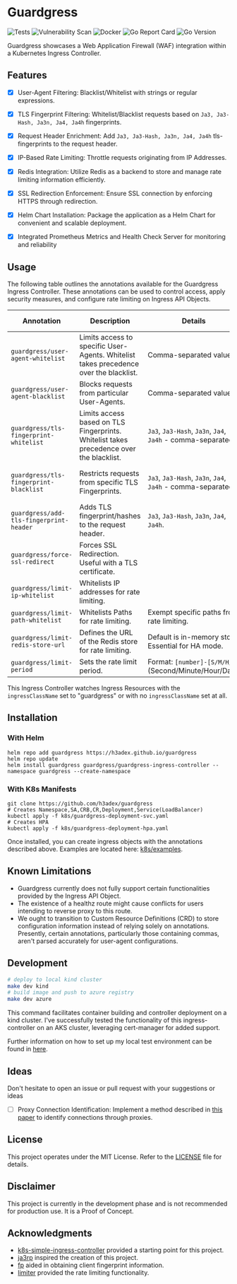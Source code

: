 # Guardgress
![Tests](https://github.com/h3adex/guardgress/actions/workflows/test-go-code.yaml/badge.svg)
![Vulnerability Scan](https://github.com/h3adex/guardgress/actions/workflows/vulnerability-scan.yaml/badge.svg)
![Docker](https://github.com/h3adex/guardgress/actions/workflows/publish-to-docker.yaml/badge.svg)
![Go Report Card](https://goreportcard.com/badge/github.com/h3adex/guardgress)
![Go Version](https://img.shields.io/badge/go-1.21.5-blue)

Guardgress showcases a Web Application Firewall (WAF) integration within 
a Kubernetes Ingress Controller.

## Features
- [x] User-Agent Filtering: Blacklist/Whitelist with strings or regular expressions.
- [x] TLS Fingerprint Filtering: Whitelist/Blacklist requests based on ``Ja3, Ja3-Hash, Ja3n, Ja4, Ja4h`` fingerprints.
- [x] Request Header Enrichment: Add ``Ja3, Ja3-Hash, Ja3n, Ja4, Ja4h`` tls-fingerprints to the request header.
- [x] IP-Based Rate Limiting: Throttle requests originating from IP Addresses.
- [x] Redis Integration: Utilize Redis as a backend to store and manage rate limiting information efficiently.
- [x] SSL Redirection Enforcement: Ensure SSL connection by enforcing HTTPS through redirection.
- [x] Helm Chart Installation: Package the application as a Helm Chart for convenient and scalable deployment.
- [x] Integrated Prometheus Metrics and Health Check Server for monitoring and reliability


## Usage

The following table outlines the annotations available for the Guardgress Ingress Controller. These annotations can be used to control access, apply security measures, and configure rate limiting on Ingress API Objects.

| Annotation                              | Description                                                                             | Details                                                     | Example Configuration                                                                                                                           |
|-----------------------------------------|-----------------------------------------------------------------------------------------|-------------------------------------------------------------|-------------------------------------------------------------------------------------------------------------------------------------------------|
| `guardgress/user-agent-whitelist`       | Limits access to specific User-Agents. Whitelist takes precedence over the blacklist.   | Comma-separated values.                                     | [User-Agent Whitelist and Blacklist](k8s/examples/ingress-ua-block-white-and-blacklist.yaml)                                                    |
| `guardgress/user-agent-blacklist`       | Blocks requests from particular User-Agents.                                            | Comma-separated values.                                     | [User-Agent Whitelist and Blacklist](k8s/examples/ingress-ua-block-white-and-blacklist.yaml)                                                    |
| `guardgress/tls-fingerprint-whitelist`  | Limits access based on TLS Fingerprints. Whitelist takes precedence over the blacklist. | `Ja3`, `Ja3-Hash`, `Ja3n`, `Ja4`, `Ja4h` - comma-separated. | [TLS Fingerprint Whitelist and Blacklist](k8s/examples/ingress-tls-block-white-and-blacklist.yaml)                                              |
| `guardgress/tls-fingerprint-blacklist`  | Restricts requests from specific TLS Fingerprints.                                      | `Ja3`, `Ja3-Hash`, `Ja3n`, `Ja4`, `Ja4h` - comma-separated. | [TLS Fingerprint Whitelist and Blacklist](k8s/examples/ingress-tls-block-white-and-blacklist.yaml)                                              |
| `guardgress/add-tls-fingerprint-header` | Adds TLS fingerprint/hashes to the request header.                                      | `Ja3`, `Ja3-Hash`, `Ja3n`, `Ja4`, `Ja4h`.                   | [Add TLS Header](k8s/examples/ingress-add-tls-header.yaml)                                                                                      |
| `guardgress/force-ssl-redirect`         | Forces SSL Redirection. Useful with a TLS certificate.                                  |                                                             | [Force SSL Redirect](k8s/examples/ingress-force-ssl-redirect.yaml)                                                                              |
| `guardgress/limit-ip-whitelist`         | Whitelists IP addresses for rate limiting.                                              |                                                             | [Real World Example](k8s/examples/ingress-real-world-example.yaml)                                                                              |
| `guardgress/limit-path-whitelist`       | Whitelists Paths for rate limiting.                                                     | Exempt specific paths from rate limiting.                   | [Real World Example](k8s/examples/ingress-real-world-example.yaml)                                                                              |
| `guardgress/limit-redis-store-url`      | Defines the URL of the Redis store for rate limiting.                                   | Default is in-memory store. Essential for HA mode.          | [Rate Limiting with Redis](k8s/examples/ingress-limit-period-with-redis.yaml)                                                                   |
| `guardgress/limit-period`               | Sets the rate limit period.                                                             | Format: `[number]-[S/M/H/D]` (Second/Minute/Hour/Day).      | See [Rate Limiting](https://kubernetes.io/docs/tasks/access-application-cluster/create-external-load-balancer/#preserving-the-client-source-ip) |

This Ingress Controller watches Ingress Resources with the `ingressClassName` set to "guardgress" or with no `ingressClassName` set at all.

## Installation

### With Helm
```shell
helm repo add guardgress https://h3adex.github.io/guardgress
helm repo update
helm install guardgress guardgress/guardgress-ingress-controller --namespace guardgress --create-namespace
```

### With K8s Manifests
```shell
git clone https://github.com/h3adex/guardgress
# Creates Namespace,SA,CRB,CR,Deployment,Service(LoadBalancer)
kubectl apply -f k8s/guardgress-deployment-svc.yaml
# Creates HPA
kubectl apply -f k8s/guardgress-deployment-hpa.yaml
```

Once installed, you can create ingress objects with the annotations described above. Examples
are located here: [k8s/examples](k8s/examples).

## Known Limitations
- Guardgress currently does not fully support certain functionalities provided by the Ingress API Object.
- The existence of a healthz route might cause conflicts for users intending to reverse proxy to this route.
- We ought to transition to Custom Resource Definitions (CRD) to store configuration information instead of relying solely on annotations. Presently, certain annotations, particularly those containing commas, aren't parsed accurately for user-agent configurations.

## Development
```sh
# deploy to local kind cluster
make dev kind
# build image and push to azure registry
make dev azure
```
This command facilitates container building and controller deployment on a kind cluster.
I've successfully tested the functionality of this ingress-controller on an AKS cluster,
leveraging cert-manager for added support.

Further information on how to set up my local test environment 
can be found in [here](build/README.md).

## Ideas
Don't hesitate to open an issue or pull request with your suggestions or ideas
- [ ] Proxy Connection Identification: Implement a method described in [this paper](https://dl.acm.org/doi/abs/10.1007/978-3-031-21280-2_18) to identify connections through proxies.

## License
This project operates under the MIT License. Refer to the [LICENSE](LICENSE) file for details.

## Disclaimer
This project is currently in the development phase and is not recommended for production use. 
It is a Proof of Concept.

## Acknowledgments
- [k8s-simple-ingress-controller](https://github.com/calebdoxsey/kubernetes-simple-ingress-controller) provided a starting point for this project.
- [ja3rp](https://github.com/sleeyax/ja3rp) inspired the creation of this project.
- [fp](https://github.com/gospider007/fp) aided in obtaining client fingerprint information.
- [limiter](https://github.com/ulule/limiter/) provided the rate limiting functionality.